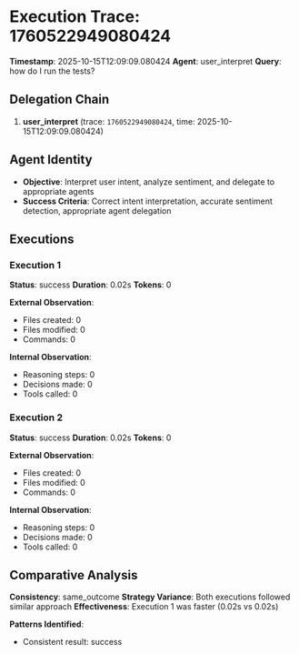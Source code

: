 # Execution Trace: 1760522949080424

**Timestamp**: 2025-10-15T12:09:09.080424
**Agent**: user_interpret
**Query**: how do I run the tests?

## Delegation Chain

1. **user_interpret** (trace: `1760522949080424`, time: 2025-10-15T12:09:09.080424)

## Agent Identity

- **Objective**: Interpret user intent, analyze sentiment, and delegate to appropriate agents
- **Success Criteria**: Correct intent interpretation, accurate sentiment detection, appropriate agent delegation

## Executions

### Execution 1

**Status**: success
**Duration**: 0.02s
**Tokens**: 0

**External Observation**:
- Files created: 0
- Files modified: 0
- Commands: 0

**Internal Observation**:
- Reasoning steps: 0
- Decisions made: 0
- Tools called: 0

### Execution 2

**Status**: success
**Duration**: 0.02s
**Tokens**: 0

**External Observation**:
- Files created: 0
- Files modified: 0
- Commands: 0

**Internal Observation**:
- Reasoning steps: 0
- Decisions made: 0
- Tools called: 0

## Comparative Analysis

**Consistency**: same_outcome
**Strategy Variance**: Both executions followed similar approach
**Effectiveness**: Execution 1 was faster (0.02s vs 0.02s)

**Patterns Identified**:

- Consistent result: success
